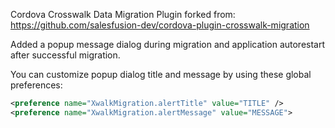 Cordova Crosswalk Data Migration Plugin forked from:
https://github.com/salesfusion-dev/cordova-plugin-crosswalk-migration


Added a popup message dialog during migration and application 
autorestart after successful migration.

You can customize popup dialog title and message by using these global
preferences:

```xml
<preference name="XwalkMigration.alertTitle" value="TITLE" />
<preference name="XwalkMigration.alertMessage" value="MESSAGE">
```